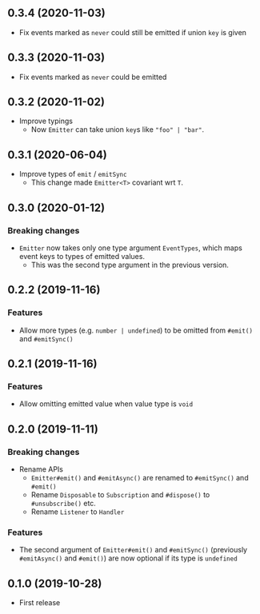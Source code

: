 ## 0.3.4 (2020-11-03)
- Fix events marked as `never` could still be emitted if union `key` is given

## 0.3.3 (2020-11-03)
- Fix events marked as `never` could be emitted

## 0.3.2 (2020-11-02)
- Improve typings
  - Now `Emitter` can take union `key`s like `"foo" | "bar"`.

## 0.3.1 (2020-06-04)
- Improve types of `emit` / `emitSync`
  - This change made `Emitter<T>` covariant wrt `T`.

## 0.3.0 (2020-01-12)
### Breaking changes
- `Emitter` now takes only one type argument `EventTypes`, which maps event keys to types of emitted values.
  - This was the second type argument in the previous version.

## 0.2.2 (2019-11-16)
### Features
- Allow more types (e.g. `number | undefined`) to be omitted from `#emit()` and `#emitSync()`

## 0.2.1 (2019-11-16)
### Features
- Allow omitting emitted value when value type is `void`

## 0.2.0 (2019-11-11)
### Breaking changes
- Rename APIs
  - `Emitter#emit()` and `#emitAsync()` are renamed to `#emitSync()` and `#emit()`
  - Rename `Disposable` to `Subscription` and `#dispose()` to `#unsubscribe()` etc.
  - Rename `Listener` to `Handler`

### Features
- The second argument of `Emitter#emit()` and `#emitSync()` (previously `#emitAsync()` and `#emit()`) are now optional if its type is `undefined`

## 0.1.0 (2019-10-28)
- First release
